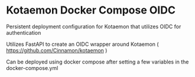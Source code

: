 # Kotaemon Docker Compose OIDC
Persistent deployment configuration for Kotaemon that utilizes OIDC for authentication

Utilizes FastAPI to create an OIDC wrapper around Kotaemon ( https://github.com/Cinnamon/kotaemon )

Can be deployed using docker compose after setting a few variables in the docker-compose.yml